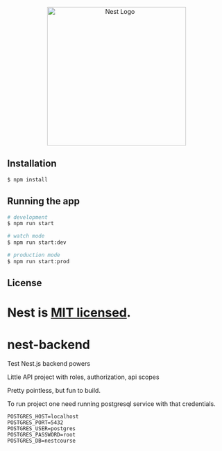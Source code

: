 <p align="center">
  <a href="http://nestjs.com/" target="blank"><img src="https://nestjs.com/img/logo_text.svg" width="320" alt="Nest Logo" /></a>
</p>

## Installation

```bash
$ npm install
```

## Running the app

```bash
# development
$ npm run start

# watch mode
$ npm run start:dev

# production mode
$ npm run start:prod
```

## License

Nest is [MIT licensed](LICENSE).
=======
# nest-backend
Test Nest.js backend powers

Little API project with roles, authorization, api scopes

Pretty pointless, but fun to build.

To run project one need running postgresql service with that credentials.
```
POSTGRES_HOST=localhost
POSTGRES_PORT=5432
POSTGRES_USER=postgres
POSTGRES_PASSWORD=root
POSTGRES_DB=nestcourse
```
